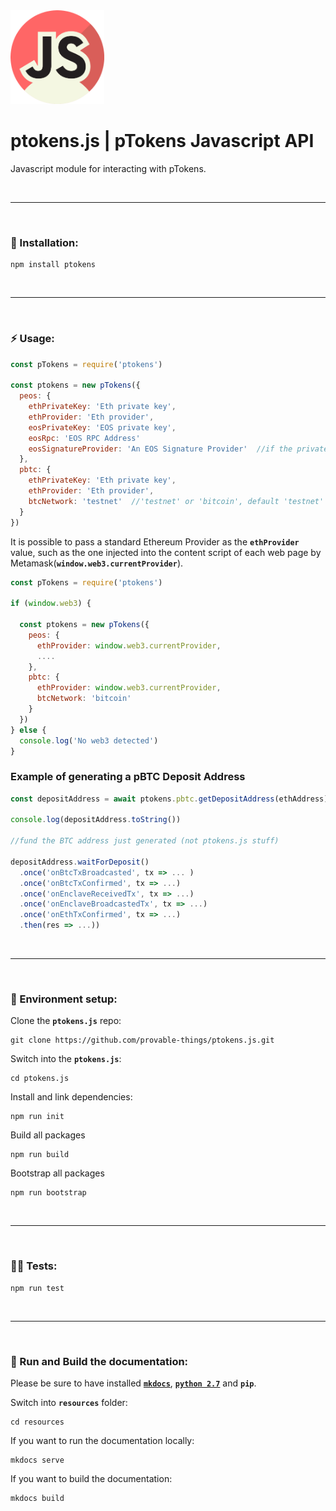 <img src="./resources/docs/img/ptokens-js.png" width="150" height="150">

# ptokens.js | pTokens Javascript API

Javascript module for interacting with pTokens.

&nbsp;

***

&nbsp;

### :rocket: Installation:

```
npm install ptokens
```

&nbsp;

***

&nbsp;

### :zap: Usage: 

```js
const pTokens = require('ptokens')

const ptokens = new pTokens({
  peos: {
    ethPrivateKey: 'Eth private key',
    ethProvider: 'Eth provider',
    eosPrivateKey: 'EOS private key',
    eosRpc: 'EOS RPC Address'
    eosSignatureProvider: 'An EOS Signature Provider'  //if the private key is not passed
  },
  pbtc: {
    ethPrivateKey: 'Eth private key',
    ethProvider: 'Eth provider',
    btcNetwork: 'testnet'  //'testnet' or 'bitcoin', default 'testnet'
  }
})
```
It is possible to pass a standard Ethereum Provider as the __`ethProvider`__ value, such as the one injected 
into the content script of each web page by Metamask(__`window.web3.currentProvider`__).

```js
const pTokens = require('ptokens')

if (window.web3) {
  
  const ptokens = new pTokens({
    peos: {
      ethProvider: window.web3.currentProvider,
      ....
    },
    pbtc: {
      ethProvider: window.web3.currentProvider,
      btcNetwork: 'bitcoin'
    }
  })
} else {
  console.log('No web3 detected')
}
```

### Example of generating a pBTC Deposit Address

```js
const depositAddress = await ptokens.pbtc.getDepositAddress(ethAddress)

console.log(depositAddress.toString())
    
//fund the BTC address just generated (not ptokens.js stuff)

depositAddress.waitForDeposit()
  .once('onBtcTxBroadcasted', tx => ... )
  .once('onBtcTxConfirmed', tx => ...)
  .once('onEnclaveReceivedTx', tx => ...)
  .once('onEnclaveBroadcastedTx', tx => ...)
  .once('onEthTxConfirmed', tx => ...)
  .then(res => ...))
```

&nbsp;

***

&nbsp;

### :house_with_garden: Environment setup:

Clone the __`ptokens.js`__ repo:

```
git clone https://github.com/provable-things/ptokens.js.git
```

Switch into the __`ptokens.js`__:

```
cd ptokens.js
```

Install and link dependencies:

```
npm run init
```

Build all packages

```
npm run build
```

Bootstrap all packages

```
npm run bootstrap
```

&nbsp;

***

&nbsp;

### :guardsman: Tests:

```
npm run test
```

&nbsp;

***

&nbsp;

### :page_with_curl: Run and Build the documentation:

Please be sure to have installed [__`mkdocs`__](https://www.mkdocs.org/), [__`python 2.7`__](https://www.python.org/) and __`pip`__.

Switch into __`resources`__ folder:

```
cd resources
```

If you want to run the documentation locally:

```
mkdocs serve
```

If you want to build the documentation:

```
mkdocs build
```